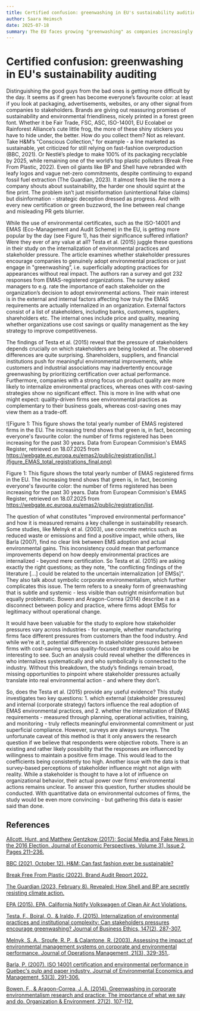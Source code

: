 ```yaml
---
title: Certified confusion: greenwashing in EU's sustainability auditing
author: Saara Heimsch
date: 2025-07-18
summary: The EU faces growing "greenwashing" as companies increasingly use sustainability labels (ISO-14001, EMAS) while maintaining harmful practices. Testa et al. (2015) examine whether stakeholder pressures drive genuine environmental action or mere certification-seeking. Surveying 232 EMAS-certified firms, they find shareholders and suppliers push real change, while customers and industry groups incentivize superficial compliance. Quality-focused firms internalize practices; cost-cutters don’t. Yet, without industry-specific analysis or objective performance data (e.g., emissions), the study can’t fully distinguish symbolic from substantive adoption. The core challenge remains: certifications may signal legitimacy, not progress, masking the gap between green claims and actual impact.
---
```


# Certified confusion: greenwashing in EU's sustainability auditing 

Distinguishing the good guys from the bad ones is getting more difficult by the day. It seems as if green has become everyone’s favourite color: at least if you look at packaging, advertisements, websites, or any other signal from companies to stakeholders. Brands are giving out reassuring promises of sustainability and environmental friendliness, nicely printed in a forest green font. Whether it be Fair Trade, FSC, ASC, ISO-14001, EU Ecolabel or Rainforest Alliance’s cute little frog, the more of these shiny stickers you have to hide under, the better. How do you collect them? Not as relevant. Take H&M’s "Conscious Collection," for example - a line marketed as sustainable, yet criticized for still relying on fast-fashion overproduction (BBC, 2021). Or Nestlé’s pledge to make 100% of its packaging recyclable by 2025, while remaining one of the world’s top plastic polluters (Break Free From Plastic, 2022). Even oil giants like BP and Shell have rebranded with leafy logos and vague net-zero commitments, despite continuing to expand fossil fuel extraction (The Guardian, 2023). It almost feels like the more a company shouts about sustainability, the harder one should squint at the fine print. The problem isn’t just misinformation (unintentional false claims) but disinformation - strategic deception dressed as progress. And with every new certification or green buzzword, the line between real change and misleading PR gets blurrier. 

While the use of environmental certificates, such as the ISO-14001 and EMAS (Eco-Management and Audit Scheme) in the EU, is getting more popular by the day (see Figure 1), has their significance suffered inflation? Were they ever of any value at all? Testa et al. (2015) juggle these questions in their study on the internalization of environmental practices and stakeholder pressure. The article examines whether stakeholder pressures encourage companies to genuinely adopt environmental practices or just engage in "greenwashing”, i.e. superficially adopting practices for appearances without real impact. The authors ran a survey and got 232 responses from EMAS-registered organizations. The survey asked managers to e.g. rate the importance of each stakeholder on the organization’s decision to adopt environmental actions. Their main interest is in the external and internal factors affecting how truly the EMAS requirements are actually internalized in an organization. External factors consist of a list of stakeholders, including banks, customers, suppliers, shareholders etc. The internal ones include price and quality, meaning whether organizations use cost savings or quality management as the key strategy to improve competitiveness. 

The findings of Testa et al. (2015) reveal that the pressure of stakeholders depends crucially on which stakeholders are being looked at. The observed differences are quite surprising. Shareholders, suppliers, and financial institutions push for meaningful environmental improvements, while customers and industrial associations may inadvertently encourage greenwashing by prioritizing certification over actual performance. Furthermore, companies with a strong focus on product quality are more likely to internalize environmental practices, whereas ones with cost-saving strategies show no significant effect. This is more in line with what one might expect: quality-driven firms see environmental practices as complementary to their business goals, whereas cost-saving ones may view them as a trade-off.



![Figure 1: This figure shows the total yearly number of EMAS registered firms in the EU. The increasing trend shows that green is, in fact, becoming everyone's favourite color: the number of firms registered has been increasing for the past 30 years. Data from European Commision's EMAS Register, retrieved on 18.07.2025 from https://webgate.ec.europa.eu/emas2/public/registration/list.](figure_EMAS_total_registrations_final.png)

Figure 1: This figure shows the total yearly number of EMAS registered firms in the EU. The increasing trend shows that green is, in fact, becoming everyone's favourite color: the number of firms registered has been increasing for the past 30 years. Data from European Commision's EMAS Register, retrieved on 18.07.2025 from https://webgate.ec.europa.eu/emas2/public/registration/list.

The question of what constitutes "improved environmental performance" and how it is measured remains a key challenge in sustainability research. Some studies, like Melnyk et al. (2003), use concrete metrics such as reduced waste or emissions and find a positive impact, while others, like Barla (2007), find no clear link between EMS adoption and actual environmental gains. This inconsistency could mean that performance improvements depend on how deeply environmental practices are internalized - beyond mere certification. So Testa et al. (2015) are asking exactly the right questions; as they note, "the conflicting findings of the literature [...] could be related to the uncertain internalization [of EMSs]". They also talk about symbolic corporate environmentalism, which further complicates this issue. The term refers to a sneaky form of greenwashing that is subtle and systemic - less visible than outright misinformation but equally problematic. Bowen and Aragon-Correa (2014) describe it as a disconnect between policy and practice, where firms adopt EMSs for legitimacy without operational change.

It would have been valuable for the study to explore how stakeholder pressures vary across industries - for example, whether manufacturing firms face different pressures from customers than the food industry. And while we’re at it, potential differences in stakeholder pressures between firms with cost-saving versus quality-focused strategies could also be interesting to see. Such an analysis could reveal whether the differences in who internalizes systematically and who symbolically is connected to the industry. Without this breakdown, the study’s findings remain broad, missing opportunities to pinpoint where stakeholder pressures actually translate into real environmental action - and where they don’t.

So, does the Testa et al. (2015) provide any useful evidence? This study investigates two key questions: 1. which external (stakeholder pressures) and internal (corporate strategy) factors influence the real adoption of EMAS environmental practices, and 2. whether the internalization of EMAS requirements - measured through planning, operational activities, training, and monitoring - truly reflects meaningful environmental commitment or just superficial compliance. However, surveys are always surveys. The unfortunate caveat of this method is that it only answers the research question if we believe that respondents were objective robots. There is an existing and rather likely possibility that the responses are influenced by willingness to maintain a positive firm image. This would lead to the coefficients being consistently too high. Another issue with the data is that survey-based perceptions of stakeholder influence might not align with reality. While a stakeholder is thought to have a lot of influence on organizational behavior, their actual power over firms' environmental actions remains unclear. To answer this question, further studies should be conducted. With quantitative data on environmental outcomes of firms, the study would be even more convincing - but gathering this data is easier said than done.


## References

[Allcott, Hunt, and Matthew Gentzkow (2017): Social Media and Fake News in the 2016 Election. Journal of Economic Perspectives, Volume 31, Issue 2, Pages 211–236.](https://doi.org/10.1257/jep.31.2.211)

[BBC (2021, October 12). H&M: Can fast fashion ever be sustainable?](https://www.bbc.com/news/business-58864047)

[Break Free From Plastic (2022). Brand Audit Report 2022.](https://www.breakfreefromplastic.org/wp-content/uploads/2022/10/BFFP-2022-Brand-Audit-Report.pdf)

[The Guardian (2023, February 8). Revealed: How Shell and BP are secretly resisting climate action.](https://www.theguardian.com/environment/2023/feb/08/shell-bp-secretly-resisting-climate-action-fossil-fuels)

[EPA (2015). EPA, California Notify Volkswagen of Clean Air Act Violations.](https://www.epa.gov/newsreleases/epa-california-notify-volkswagen-clean-air-act-violations)

[Testa, F., Boiral, O., & Iraldo, F. (2015). Internalization of environmental practices and institutional complexity: Can stakeholders pressures encourage greenwashing? Journal of Business Ethics, 147(2), 287-307.](https://doi.org/10.1007/s10551-015-2960-2)

[Melnyk, S. A., Sroufe, R. P., & Calantone, R. (2003). Assessing the impact of environmental management systems on corporate and environmental performance. Journal of Operations Management, 21(3), 329-351.](https://doi.org/10.1016/S0272-6963(02)00109-2).

[Barla, P. (2007). ISO 14001 certification and environmental performance in Quebec's pulp and paper industry. Journal of Environmental Economics and Management, 53(3), 291-306.](https://doi.org/10.1016/j.jeem.2006.10.004)

[Bowen, F., & Aragon-Correa, J. A. (2014). Greenwashing in corporate environmentalism research and practice: The importance of what we say and do. Organization & Environment, 27(2), 107-112.](https://doi.org/10.1177/1086026614537078)

